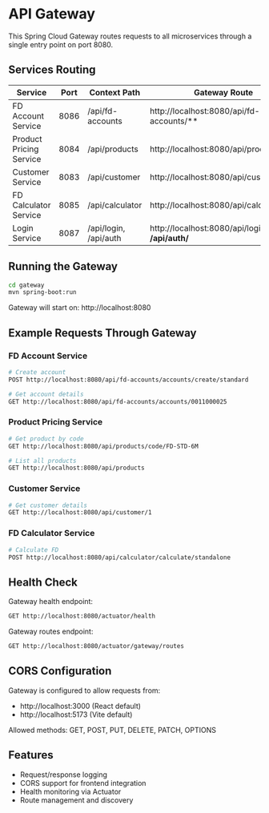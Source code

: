 # API Gateway

This Spring Cloud Gateway routes requests to all microservices through a single entry point on port 8080.

## Services Routing

| Service | Port | Context Path | Gateway Route |
|---------|------|--------------|---------------|
| FD Account Service | 8086 | /api/fd-accounts | http://localhost:8080/api/fd-accounts/** |
| Product Pricing Service | 8084 | /api/products | http://localhost:8080/api/products/** |
| Customer Service | 8083 | /api/customer | http://localhost:8080/api/customer/** |
| FD Calculator Service | 8085 | /api/calculator | http://localhost:8080/api/calculator/** |
| Login Service | 8087 | /api/login, /api/auth | http://localhost:8080/api/login/**, /api/auth/** |

## Running the Gateway

```bash
cd gateway
mvn spring-boot:run
```

Gateway will start on: http://localhost:8080

## Example Requests Through Gateway

### FD Account Service
```bash
# Create account
POST http://localhost:8080/api/fd-accounts/accounts/create/standard

# Get account details
GET http://localhost:8080/api/fd-accounts/accounts/0011000025
```

### Product Pricing Service
```bash
# Get product by code
GET http://localhost:8080/api/products/code/FD-STD-6M

# List all products
GET http://localhost:8080/api/products
```

### Customer Service
```bash
# Get customer details
GET http://localhost:8080/api/customer/1
```

### FD Calculator Service
```bash
# Calculate FD
POST http://localhost:8080/api/calculator/calculate/standalone
```

## Health Check

Gateway health endpoint:
```bash
GET http://localhost:8080/actuator/health
```

Gateway routes endpoint:
```bash
GET http://localhost:8080/actuator/gateway/routes
```

## CORS Configuration

Gateway is configured to allow requests from:
- http://localhost:3000 (React default)
- http://localhost:5173 (Vite default)

Allowed methods: GET, POST, PUT, DELETE, PATCH, OPTIONS

## Features

- Request/response logging
- CORS support for frontend integration
- Health monitoring via Actuator
- Route management and discovery
